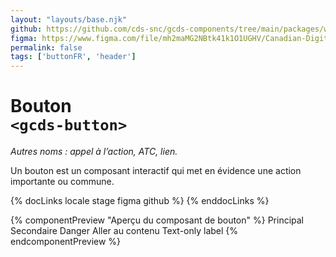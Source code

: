 ```yaml
---
layout: "layouts/base.njk"
github: https://github.com/cds-snc/gcds-components/tree/main/packages/web/src/components/gcds-button
figma: https://www.figma.com/file/mh2maMG2NBtk41k1O1UGHV/Canadian-Digital-Service%E2%80%A8---GC-Design-System?node-id=850%3A2968&t=ciEmm7GYyGAY73zZ-0
permalink: false
tags: ['buttonFR', 'header']
---
```


# Bouton <br>`<gcds-button>`

_Autres noms : appel à l’action, ATC, lien._

Un bouton est un composant interactif qui met en évidence une action importante ou commune.

{% docLinks locale stage figma github %}
{% enddocLinks %}

{% componentPreview "Aperçu du composant de bouton" %}
<gcds-button button-role="primary">Principal</gcds-button>
<gcds-button button-role="secondary">Secondaire</gcds-button>
<gcds-button button-role="danger">Danger</gcds-button>
<gcds-button button-role="skip-to-content">Aller au contenu</gcds-button>
<gcds-button type="link" button-style="text-only" href="#">Text-only label</gcds-button>
{% endcomponentPreview %}
